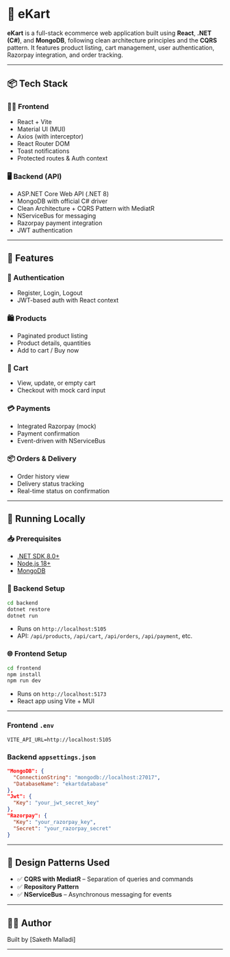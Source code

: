 # 🛒 eKart

**eKart** is a full-stack ecommerce web application built using **React**, **.NET (C#)**, and **MongoDB**, following clean architecture principles and the **CQRS** pattern. It features product listing, cart management, user authentication, Razorpay integration, and order tracking.

---

## 📦 Tech Stack

### 🧑‍💻 Frontend
- React + Vite
- Material UI (MUI)
- Axios (with interceptor)
- React Router DOM
- Toast notifications
- Protected routes & Auth context

### 🖥 Backend (API)
- ASP.NET Core Web API (.NET 8)
- MongoDB with official C# driver
- Clean Architecture + CQRS Pattern with MediatR
- NServiceBus for messaging
- Razorpay payment integration
- JWT authentication

---

## 🚀 Features

### 🔐 Authentication
- Register, Login, Logout
- JWT-based auth with React context

### 🛍 Products
- Paginated product listing
- Product details, quantities
- Add to cart / Buy now

### 🛒 Cart
- View, update, or empty cart
- Checkout with mock card input

### 💳 Payments
- Integrated Razorpay (mock)
- Payment confirmation
- Event-driven with NServiceBus

### 📦 Orders & Delivery
- Order history view
- Delivery status tracking
- Real-time status on confirmation

---

## 🧪 Running Locally

### 📥 Prerequisites
- [.NET SDK 8.0+](https://dotnet.microsoft.com)
- [Node.js 18+](https://nodejs.org)
- [MongoDB](https://www.mongodb.com/try/download/community)

### 🔧 Backend Setup

```bash
cd backend
dotnet restore
dotnet run
```

- Runs on `http://localhost:5105`
- API: `/api/products`, `/api/cart`, `/api/orders`, `/api/payment`, etc.

### 🌐 Frontend Setup

```bash
cd frontend
npm install
npm run dev
```

- Runs on `http://localhost:5173`
- React app using Vite + MUI

---

### Frontend `.env`
```
VITE_API_URL=http://localhost:5105
```

### Backend `appsettings.json`
```json
"MongoDB": {
  "ConnectionString": "mongodb://localhost:27017",
  "DatabaseName": "ekartdatabase"
},
"Jwt": {
  "Key": "your_jwt_secret_key"
},
"Razorpay": {
  "Key": "your_razorpay_key",
  "Secret": "your_razorpay_secret"
}
```

---

## 📌 Design Patterns Used

- ✅ **CQRS with MediatR** – Separation of queries and commands
- ✅ **Repository Pattern**
- ✅ **NServiceBus** – Asynchronous messaging for events

---

## 👨‍💻 Author

Built by [Saketh Malladi]

---
